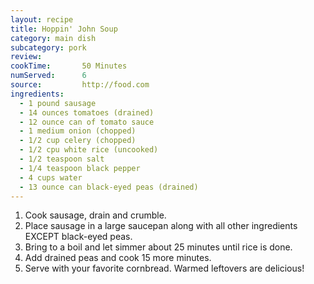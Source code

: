 ```yaml
---
layout: recipe
title: Hoppin' John Soup
category: main dish		
subcategory: pork
review: 
cookTime:		50 Minutes
numServed:		6
source:			http://food.com
ingredients:
  - 1 pound sausage
  - 14 ounces tomatoes (drained)
  - 12 ounce can of tomato sauce
  - 1 medium onion (chopped)
  - 1/2 cup celery (chopped)
  - 1/2 cpu white rice (uncooked)
  - 1/2 teaspoon salt
  - 1/4 teaspoon black pepper
  - 4 cups water
  - 13 ounce can black-eyed peas (drained)
---
```


1. Cook sausage, drain and crumble.
2. Place sausage in a large saucepan along with all other ingredients EXCEPT black-eyed peas.
3. Bring to a boil and let simmer about 25 minutes until rice is done.
4. Add drained peas and cook 15 more minutes.
5. Serve with your favorite cornbread. Warmed leftovers are delicious!
